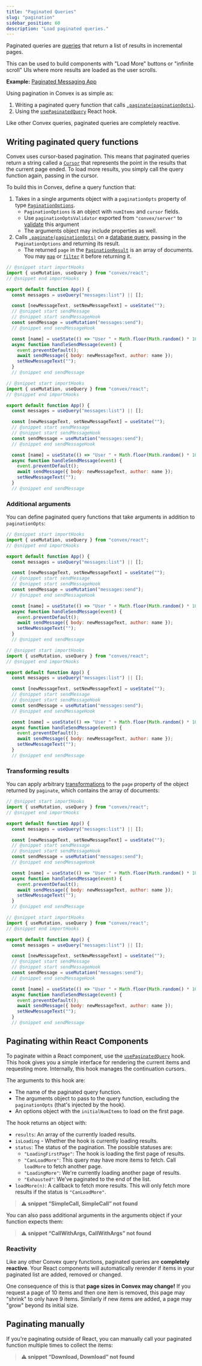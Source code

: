 ```yaml
---
title: "Paginated Queries"
slug: "pagination"
sidebar_position: 60
description: "Load paginated queries."
---
```






Paginated queries are [queries](/functions/query-functions.mdx) that return a
list of results in incremental pages.

This can be used to build components with "Load More" buttons or "infinite
scroll" UIs where more results are loaded as the user scrolls.

**Example:**
[Paginated Messaging App](https://github.com/get-convex/convex-demos/tree/main/pagination)

Using pagination in Convex is as simple as:

1. Writing a paginated query function that calls
   [`.paginate(paginationOpts)`](/api/interfaces/server.OrderedQuery#paginate).
2. Using the [`usePaginatedQuery`](/api/modules/react#usepaginatedquery) React
   hook.

Like other Convex queries, paginated queries are completely reactive.

## Writing paginated query functions

Convex uses cursor-based pagination. This means that paginated queries return a
string called a [`Cursor`](/api/modules/server#cursor) that represents the point
in the results that the current page ended. To load more results, you simply
call the query function again, passing in the cursor.

To build this in Convex, define a query function that:

1. Takes in a single arguments object with a `paginationOpts` property of type
   [`PaginationOptions`](/api/interfaces/server.PaginationOptions).
   - `PaginationOptions` is an object with `numItems` and `cursor` fields.
   - Use `paginationOptsValidator` exported from `"convex/server"` to
     [validate](/functions/validation.mdx) this argument
   - The arguments object may include properties as well.
2. Calls
   [`.paginate(paginationOpts)`](/api/interfaces/server.OrderedQuery#paginate)
   on a [database query](/database/reading-data/reading-data.mdx), passing in
   the `PaginationOptions` and returning its result.
   - The returned `page` in the
     [`PaginationResult`](/api/interfaces/server.PaginationResult) is an array
     of documents. You may
     [`map`](https://developer.mozilla.org/en-US/docs/Web/JavaScript/Reference/Global_Objects/Array/map)
     or
     [`filter`](https://developer.mozilla.org/en-US/docs/Web/JavaScript/Reference/Global_Objects/Array/filter)
     it before returning it.


```jsx
// @snippet start importHooks
import { useMutation, useQuery } from "convex/react";
// @snippet end importHooks

export default function App() {
  const messages = useQuery("messages:list") || [];

  const [newMessageText, setNewMessageText] = useState("");
  // @snippet start sendMessage
  // @snippet start sendMessageHook
  const sendMessage = useMutation("messages:send");
  // @snippet end sendMessageHook

  const [name] = useState(() => "User " + Math.floor(Math.random() * 10000));
  async function handleSendMessage(event) {
    event.preventDefault();
    await sendMessage({ body: newMessageText, author: name });
    setNewMessageText("");
  }
  // @snippet end sendMessage
```

```jsx
// @snippet start importHooks
import { useMutation, useQuery } from "convex/react";
// @snippet end importHooks

export default function App() {
  const messages = useQuery("messages:list") || [];

  const [newMessageText, setNewMessageText] = useState("");
  // @snippet start sendMessage
  // @snippet start sendMessageHook
  const sendMessage = useMutation("messages:send");
  // @snippet end sendMessageHook

  const [name] = useState(() => "User " + Math.floor(Math.random() * 10000));
  async function handleSendMessage(event) {
    event.preventDefault();
    await sendMessage({ body: newMessageText, author: name });
    setNewMessageText("");
  }
  // @snippet end sendMessage
```


### Additional arguments

You can define paginated query functions that take arguments in addition to
`paginationOpts`:


```jsx
// @snippet start importHooks
import { useMutation, useQuery } from "convex/react";
// @snippet end importHooks

export default function App() {
  const messages = useQuery("messages:list") || [];

  const [newMessageText, setNewMessageText] = useState("");
  // @snippet start sendMessage
  // @snippet start sendMessageHook
  const sendMessage = useMutation("messages:send");
  // @snippet end sendMessageHook

  const [name] = useState(() => "User " + Math.floor(Math.random() * 10000));
  async function handleSendMessage(event) {
    event.preventDefault();
    await sendMessage({ body: newMessageText, author: name });
    setNewMessageText("");
  }
  // @snippet end sendMessage
```

```jsx
// @snippet start importHooks
import { useMutation, useQuery } from "convex/react";
// @snippet end importHooks

export default function App() {
  const messages = useQuery("messages:list") || [];

  const [newMessageText, setNewMessageText] = useState("");
  // @snippet start sendMessage
  // @snippet start sendMessageHook
  const sendMessage = useMutation("messages:send");
  // @snippet end sendMessageHook

  const [name] = useState(() => "User " + Math.floor(Math.random() * 10000));
  async function handleSendMessage(event) {
    event.preventDefault();
    await sendMessage({ body: newMessageText, author: name });
    setNewMessageText("");
  }
  // @snippet end sendMessage
```


### Transforming results

You can apply arbitrary
[transformations](/database/reading-data/reading-data.mdx#more-complex-queries)
to the `page` property of the object returned by `paginate`, which contains the
array of documents:


```jsx
// @snippet start importHooks
import { useMutation, useQuery } from "convex/react";
// @snippet end importHooks

export default function App() {
  const messages = useQuery("messages:list") || [];

  const [newMessageText, setNewMessageText] = useState("");
  // @snippet start sendMessage
  // @snippet start sendMessageHook
  const sendMessage = useMutation("messages:send");
  // @snippet end sendMessageHook

  const [name] = useState(() => "User " + Math.floor(Math.random() * 10000));
  async function handleSendMessage(event) {
    event.preventDefault();
    await sendMessage({ body: newMessageText, author: name });
    setNewMessageText("");
  }
  // @snippet end sendMessage
```

```jsx
// @snippet start importHooks
import { useMutation, useQuery } from "convex/react";
// @snippet end importHooks

export default function App() {
  const messages = useQuery("messages:list") || [];

  const [newMessageText, setNewMessageText] = useState("");
  // @snippet start sendMessage
  // @snippet start sendMessageHook
  const sendMessage = useMutation("messages:send");
  // @snippet end sendMessageHook

  const [name] = useState(() => "User " + Math.floor(Math.random() * 10000));
  async function handleSendMessage(event) {
    event.preventDefault();
    await sendMessage({ body: newMessageText, author: name });
    setNewMessageText("");
  }
  // @snippet end sendMessage
```


## Paginating within React Components

To paginate within a React component, use the
[`usePaginatedQuery`](/api/modules/react#usepaginatedquery) hook. This hook
gives you a simple interface for rendering the current items and requesting
more. Internally, this hook manages the continuation cursors.

The arguments to this hook are:

- The name of the paginated query function.
- The arguments object to pass to the query function, excluding the
  `paginationOpts` (that's injected by the hook).
- An options object with the `initialNumItems` to load on the first page.

The hook returns an object with:

- `results`: An array of the currently loaded results.
- `isLoading` - Whether the hook is currently loading results.
- `status`: The status of the pagination. The possible statuses are:
  - `"LoadingFirstPage"`: The hook is loading the first page of results.
  - `"CanLoadMore"`: This query may have more items to fetch. Call `loadMore` to
    fetch another page.
  - `"LoadingMore"`: We're currently loading another page of results.
  - `"Exhausted"`: We've paginated to the end of the list.
- `loadMore(n)`: A callback to fetch more results. This will only fetch more
  results if the status is `"CanLoadMore"`.

> **⚠ snippet “SimpleCall, SimpleCall” not found**

You can also pass additional arguments in the arguments object if your function
expects them:

> **⚠ snippet “CallWithArgs, CallWithArgs” not found**

### Reactivity

Like any other Convex query functions, paginated queries are **completely
reactive**. Your React components will automatically rerender if items in your
paginated list are added, removed or changed.

One consequence of this is that **page sizes in Convex may change!** If you
request a page of 10 items and then one item is removed, this page may "shrink"
to only have 9 items. Similarly if new items are added, a page may "grow" beyond
its initial size.

## Paginating manually

If you're paginating outside of React, you can manually call your paginated
function multiple times to collect the items:

> **⚠ snippet “Download, Download” not found**
